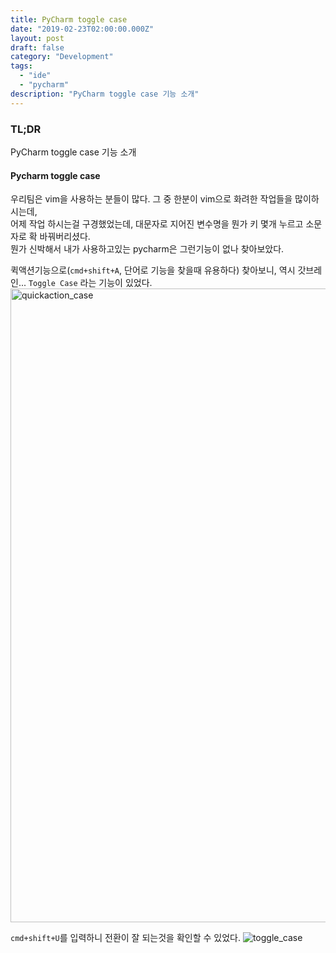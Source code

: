 ```yaml
---
title: PyCharm toggle case
date: "2019-02-23T02:00:00.000Z"
layout: post
draft: false
category: "Development"
tags:
  - "ide"
  - "pycharm"
description: "PyCharm toggle case 기능 소개"
---
```


### TL;DR
PyCharm toggle case 기능 소개 


#### Pycharm toggle case
우리팀은 vim을 사용하는 분들이 많다. 그 중 한분이 vim으로 화려한 작업들을 많이하시는데, <br/>
어제 작업 하시는걸 구경했었는데, 대문자로 지어진 변수명을 뭔가 키 몇개 누르고 소문자로 확 바꿔버리셨다.<br/>
뭔가 신박해서 내가 사용하고있는 pycharm은 그런기능이 없나 찾아보았다.<br/>

퀵액션기능으로(`cmd+shift+A`, 단어로 기능을 찾을때 유용하다) 찾아보니, 역시 갓브레인... `Toggle Case` 라는 기능이 있었다.
<img width="1014" alt="quickaction_case" src="https://user-images.githubusercontent.com/19223089/57585991-e8b81d80-7529-11e9-9eaf-337eb6dfd7ae.png">

`cmd+shift+U`를 입력하니 전환이 잘 되는것을 확인할 수 있었다. 
![toggle_case](https://user-images.githubusercontent.com/19223089/57585992-e8b81d80-7529-11e9-8492-1120d5fffa19.gif)
